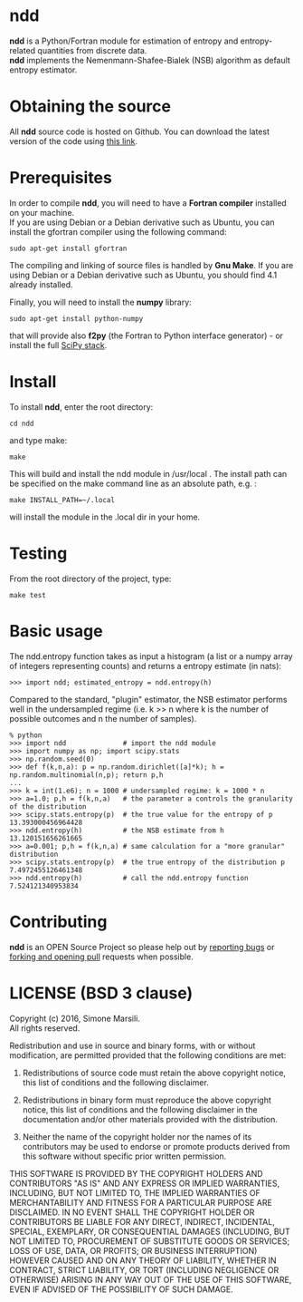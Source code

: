 # ndd

**ndd** is a Python/Fortran module for estimation of entropy and entropy-related quantities from discrete data.  
**ndd** implements the Nemenmann-Shafee-Bialek (NSB) algorithm as default entropy estimator. 

# Obtaining the source

All **ndd** source code is hosted on Github. 
You can download the latest version of the code using [this link](https://github.com/simomarsili/ndd/archive/0.1.3.zip). 

# Prerequisites

In order to compile **ndd**, you will need to have a **Fortran compiler** installed on your machine.   
If you are using Debian or a Debian derivative such as Ubuntu, you can install the gfortran compiler using the following command:

    sudo apt-get install gfortran

The compiling and linking of source files is handled by **Gnu Make**. 
If you are using Debian or a Debian derivative such as Ubuntu, you should find 4.1 already installed. 

Finally, you will need to install the **numpy** library: 
   
    sudo apt-get install python-numpy

that will provide also **f2py** (the Fortran to Python interface generator) - or install the full [SciPy stack](https://www.scipy.org/install.html).

# Install 

To install **ndd**, enter the root directory:
     
    cd ndd

and type make:

    make

This will build and install the ndd module in /usr/local . 
The install path can be specified on the make command line as an absolute path, e.g. : 

    make INSTALL_PATH=~/.local

will install the module in the .local dir in your home. 

# Testing

From the root directory of the project, type: 

    make test

# Basic usage 

  The ndd.entropy function takes as input a histogram (a list or a numpy array of integers representing counts) and returns a entropy estimate (in nats): 

    >>> import ndd; estimated_entropy = ndd.entropy(h)

  Compared to the standard, "plugin" estimator, the NSB estimator performs well in the undersampled regime (i.e. k >> n where k is the number of possible outcomes and n the number of samples). 

    % python
    >>> import ndd              # import the ndd module
    >>> import numpy as np; import scipy.stats
    >>> np.random.seed(0) 
    >>> def f(k,n,a): p = np.random.dirichlet([a]*k); h = np.random.multinomial(n,p); return p,h
    ...
    >>> k = int(1.e6); n = 1000 # undersampled regime: k = 1000 * n
    >>> a=1.0; p,h = f(k,n,a)   # the parameter a controls the granularity of the distribution 
    >>> scipy.stats.entropy(p)  # the true value for the entropy of p 
    13.393000456964428
    >>> ndd.entropy(h)          # the NSB estimate from h
    13.120151656261665
    >>> a=0.001; p,h = f(k,n,a) # same calculation for a "more granular" distribution 
    >>> scipy.stats.entropy(p)  # the true entropy of the distribution p 
    7.4972455126461348
    >>> ndd.entropy(h)          # call the ndd.entropy function 
    7.524121340953834
  

# Contributing

**ndd** is an OPEN Source Project so please help out by [reporting bugs](http://github.com/simomarsili/ndd/issues) or [forking and opening pull](https://github.com/simomarsili/ndd) requests when possible.

# LICENSE (BSD 3 clause)

Copyright (c) 2016, Simone Marsili.   
All rights reserved.

Redistribution and use in source and binary forms, with or without modification, are permitted provided that the following conditions are met:

1. Redistributions of source code must retain the above copyright notice, this list of conditions and the following disclaimer.

2. Redistributions in binary form must reproduce the above copyright notice, this list of conditions and the following disclaimer in the documentation and/or other materials provided with the distribution.

3. Neither the name of the copyright holder nor the names of its contributors may be used to endorse or promote products derived from this software without specific prior written permission.

THIS SOFTWARE IS PROVIDED BY THE COPYRIGHT HOLDERS AND CONTRIBUTORS "AS IS" AND ANY EXPRESS OR IMPLIED WARRANTIES, INCLUDING, BUT NOT LIMITED TO, THE IMPLIED WARRANTIES OF MERCHANTABILITY AND FITNESS FOR A PARTICULAR PURPOSE ARE DISCLAIMED. IN NO EVENT SHALL THE COPYRIGHT HOLDER OR CONTRIBUTORS BE LIABLE FOR ANY DIRECT, INDIRECT, INCIDENTAL, SPECIAL, EXEMPLARY, OR CONSEQUENTIAL DAMAGES (INCLUDING, BUT NOT LIMITED TO, PROCUREMENT OF SUBSTITUTE GOODS OR SERVICES; LOSS OF USE, DATA, OR PROFITS; OR BUSINESS INTERRUPTION) HOWEVER CAUSED AND ON ANY THEORY OF LIABILITY, WHETHER IN CONTRACT, STRICT LIABILITY, OR TORT (INCLUDING NEGLIGENCE OR OTHERWISE) ARISING IN ANY WAY OUT OF THE USE OF THIS SOFTWARE, EVEN IF ADVISED OF THE POSSIBILITY OF SUCH DAMAGE.

